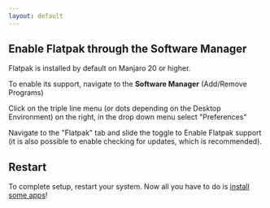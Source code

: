 ```yaml
---
layout: default
---
```

## Enable Flatpak through the Software Manager

Flatpak is installed by default on Manjaro 20 or higher.

To enable its support, navigate to the **Software Manager** (Add/Remove Programs)

Click on the triple line menu (or dots depending on the Desktop Environment) on the right, in the drop down menu select "Preferences"

Navigate to the "Flatpak" tab and slide the toggle to Enable Flatpak support (it is also possible to enable checking for updates, which is recommended).

## Restart

To complete setup, restart your system. Now all you have to do is [install some apps](https://flathub.org)!

<!--
Written with love using [Apostrophe](https://flathub.org/apps/details/org.gnome.gitlab.somas.Apostrophe).
-->